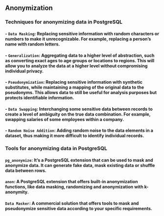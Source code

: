 ## Anonymization

### Techniques for anonymizing data in PostgreSQL

#### - `Data Masking`: Replacing sensitive information with random characters or numbers to make it unrecognizable. For example, replacing a person’s name with random letters.

#### - `Generalization`: Aggregating data to a higher level of abstraction, such as converting exact ages to age groups or locations to regions. This will allow you to analyze the data at a higher level without compromising individual privacy.

#### - `Pseudonymization`: Replacing sensitive information with synthetic substitutes, while maintaining a mapping of the original data to the pseudonyms. This allows data to still be useful for analysis purposes but protects identifiable information.

#### - `Data Swapping`: Interchanging some sensitive data between records to create a level of ambiguity on the true data combination. For example, swapping salaries of some employees within a company.

#### - `Random Noise Addition`: Adding random noise to the data elements in a dataset, thus making it more difficult to identify individual records.

### Tools for anonymizing data in PostgreSQL

#### `pg_anonymize`: It’s a PostgreSQL extension that can be used to mask and anonymize data. It can generate fake data, mask existing data or shuffle data between rows.

#### `anon`: A PostgreSQL extension that offers built-in anonymization functions, like data masking, randomizing and anonymization with k-anonymity.

#### `Data Masker`: A commercial solution that offers tools to mask and pseudonymize sensitive data according to your specific requirements.
